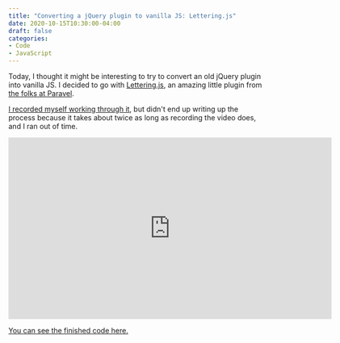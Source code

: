 ```yaml
---
title: "Converting a jQuery plugin to vanilla JS: Lettering.js"
date: 2020-10-15T10:30:00-04:00
draft: false
categories:
- Code
- JavaScript
---
```


Today, I thought it might be interesting to try to convert an old jQuery plugin into vanilla JS. I decided to go with [Lettering.js](http://letteringjs.com/), an amazing little plugin from [the folks at Paravel](https://paravelinc.com/).

[I recorded myself working through it](https://vimeo.com/468609606), but didn't end up writing up the process because it takes about twice as long as recording the video does, and I ran out of time.

<div class="fluid-vids"><iframe src="https://player.vimeo.com/video/468609606?color=0088cc&title=0&byline=0&portrait=0" width="640" height="360" frameborder="0" allow="autoplay; fullscreen" allowfullscreen></iframe></div>

[You can see the finished code here.](https://gist.github.com/cferdinandi/68bae3f551d7daff8d442e232c499307)